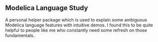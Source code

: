 ## Modelica Language Study
A personal helper package which is used to explain some ambiguous Modelica language features with intuitive demos. I found this to be quite helpful to people like me who constantly need some refresh on those fundamentals.


